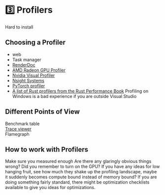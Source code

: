 # 3️⃣ Profilers
Hard to install

## Choosing a Profiler

* web
* Task manager
* [RenderDoc](https://renderdoc.org/)
* [AMD Radeon GPU Profiler](https://gpuopen.com/rgp/)
* [Nvidia Visual Profiler](https://developer.nvidia.com/nvidia-visual-profiler)
* [Nsight Systems](https://developer.nvidia.com/nsight-systems)
* [PyTorch profiler](https://pytorch.org/tutorials/recipes/recipes/profiler_recipe.html)
* [A list of Rust profilers from the Rust Performance Book](https://nnethercote.github.io/perf-book/profiling.html)
Profiling on Windows is a bad experience if you are outside Visual Studio

## Different Points of View
Benchmark table  
[Trace viewer](https://github.com/abhirag/tracy_rust_demo)  
Flamegraph  

## How to work with Profilers
Make sure you measured enough
Are there any glaringly obvious things wrong? Did you remember to turn on the GPU?
If you have any ideas for low hanging fruit, see how much they shake up the profiling landscape, maybe it suddenly
becomes compute bound instead of memory bound?
If you are doing something fairly standard, there might be optimization checklists available to give you ideas
for optimizations.
